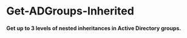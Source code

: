 # Get-ADGroups-Inherited
#### Get up to 3 levels of nested inheritances in Active Directory groups.
